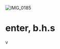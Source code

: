 ![IMG_0185](https://github.com/studiovegee/vegee/assets/140669966/4b9fd97b-73f5-41b9-a5d8-a7eba15ccffd)
# enter, b.h.s
v
